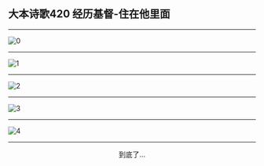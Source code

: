 
## 大本诗歌420 经历基督-住在他里面
        
<div id="aplayer0"></div>

---

<img alt="0" data-original="/data/d0420/0">

---

<img alt="1" data-original="/data/d0420/1">

---

<img alt="2" data-original="/data/d0420/2">

---

<img alt="3" data-original="/data/d0420/3">

---

<img alt="4" data-original="/data/d0420/4">

---

<p style="text-align: center">到底了...</p>

<script src="/js/dist-view.js"></script>

<script>
MAIN.id = 'd0420';
        
const ap0 = new APlayer({
    container: document.getElementById('aplayer0'),
    volume: 1,
    loop: 'none',
    preload: 'none',
    audio: [{
        name: '大本诗歌420.mp3',
        artist: '大本诗歌',
        url: 'https://res.wx.qq.com/voice/getvoice?mediaid=MzI0NTk3MDM5M18yMjQ3NDkyNjk3',
        cover: '/favicon'
    }]
});
</script>
